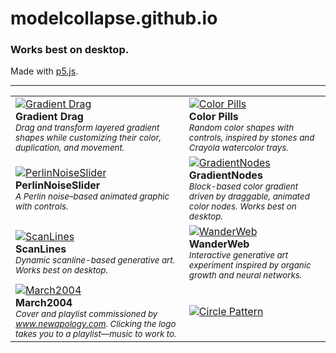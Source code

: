# modelcollapse.github.io
### Works best on desktop.

Made with [p5.js](https://p5js.org/).

---

|  |  |
| - | - |
| [![Gradient Drag](https://github.com/user-attachments/assets/7d2f32db-6694-4f11-90f5-c773369aaab9)](https://modelcollapse.github.io/GradientDrag/)<br>**Gradient Drag**<br><sub><i>Drag and transform layered gradient shapes while customizing their color, duplication, and movement.</i></sub> | [![Color Pills](https://github.com/user-attachments/assets/164921c8-9bc0-4016-84b8-6adcb117337d)](https://modelcollapse.github.io/ColorPills/)<br>**Color Pills**<br><sub><i>Random color shapes with controls, inspired by stones and Crayola watercolor trays.</i></sub> |
| [![PerlinNoiseSlider](https://github.com/user-attachments/assets/a44a21d7-5a05-4687-96fa-e204eeb012d2)](https://modelcollapse.github.io/PerlinNoiseSlider/)<br>**PerlinNoiseSlider**<br><sub><i>A Perlin noise–based animated graphic with controls.</i></sub> | [![GradientNodes](https://github.com/user-attachments/assets/3c64e923-ca7e-482f-a30b-ea165f02de46)](https://modelcollapse.github.io/GradientNodes/)<br>**GradientNodes**<br><sub><i>Block-based color gradient driven by draggable, animated color nodes. Works best on desktop.</i></sub> |
| [![ScanLines](https://github.com/user-attachments/assets/27f8cf1b-4ac5-4414-898f-82ea724b85b6)](https://modelcollapse.github.io/ScanLines/)<br>**ScanLines**<br><sub><i>Dynamic scanline-based generative art. Works best on desktop.</i></sub> | [![WanderWeb](https://github.com/user-attachments/assets/6f1c84fb-4d2f-46f9-a3d3-e72eba28a4fd)](https://modelcollapse.github.io/Wander-Web/)<br>**WanderWeb**<br><sub><i>Interactive generative art experiment inspired by organic growth and neural networks.</i></sub> |
| [![March2004](https://github.com/user-attachments/assets/480ddeff-c8fd-40fb-a22c-793c11ec0edf)](https://modelcollapse.github.io/March2004/)<br>**March2004**<br><sub><i>Cover and playlist commissioned by www.newapology.com. Clicking the logo takes you to a playlist—music to work to.</i></sub> | [![Circle Pattern](https://github.)]()
